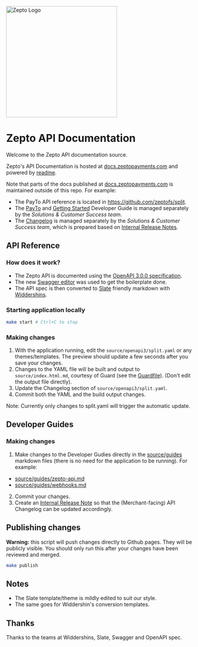 <img src="https://raw.githubusercontent.com/zeptofs/public_assets/master/images/zepto_logo_black.png" width="300" alt="Zepto Logo" title="Zepto Logo">

# Zepto API Documentation

Welcome to the Zepto API documentation source.

Zepto's API Documentation is hosted at [docs.zeptopayments.com](https://docs.zeptopayments.com/) and powered by [readme](https://readme.com/). 

Note that parts of the docs published at [docs.zeptopayments.com](https://docs.zeptopayments.com/) is maintained outside of this repo. For example:
- The PayTo API reference is located in https://github.com/zeptofs/split. 
- The [PayTo](https://docs.zeptopayments.com/docs/payto-overview) and [Getting Started](https://docs.zeptopayments.com/docs/getting-started-in-sandbox) Developer Guide is managed separately by the _Solutions & Customer Success team_. 
- The [Changelog](https://docs.zeptopayments.com/reference/change-log) is managed separately by the _Solutions & Customer Success team_, which is prepared based on [Internal Release Notes](https://zeptoau.atlassian.net/wiki/spaces/IRN).


## API Reference

### How does it work?

- The Zepto API is documented using the [OpenAPI 3.0.0 specification](https://github.com/OAI/OpenAPI-Specification/blob/master/versions/3.0.0.md).
- The new [Swagger editor](http://editor.swagger.io/) was used to get the boilerplate done.
- The API spec is then converted to [Slate](https://github.com/lord/slate) friendly markdown with [Widdershins](https://github.com/mermade/widdershins).

### Starting application locally

```sh
make start # Ctrl+C to stop
```

### Making changes

1. With the application running, edit the `source/openapi3/split.yaml` or any themes/templates. The preview should update a few seconds after
   you save your changes.
2. Changes to the YAML file will be built and output to `source/index.html.md`, courtesy of Guard (see the [Guardfile](Guardfile)). 
   (Don't edit the output file directly).
3. Update the Changelog section of `source/openapi3/split.yaml`.
4. Commit both the YAML and the build output changes.

Note: Currently only changes to split.yaml will trigger the automatic update.

## Developer Guides

### Making changes

1. Make changes to the Developer Gudies directly in the [source/guides](source/guides) markdown files (there is no need for the application to be running). For example:
- [source/guides/zepto-api.md](source/guides/zepto-api.md)
- [source/guides/webhooks.md](source/guides/webhooks.md)
2. Commit your changes.
3. Create an [Internal Release Note](https://zeptoau.atlassian.net/wiki/spaces/IRN) so that the (Merchant-facing) API Changelog can be updated accordingly.


## Publishing changes

**Warning:** this script will push changes directly to Github pages. They will be publicly visible. You should only run this after your changes have been reviewed and merged.

```sh
make publish
```

## Notes

- The Slate template/theme is mildly edited to suit our style.
- The same goes for Widdershin's conversion templates.

## Thanks

Thanks to the teams at Widdershins, Slate, Swagger and OpenAPI spec.
